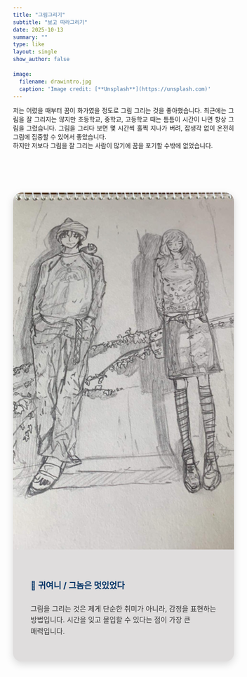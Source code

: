 ```yaml
---
title: "그림그리기"
subtitle: "보고 따라그리기"
date: 2025-10-13
summary: ""
type: like
layout: single
show_author: false

image:
  filename: drawintro.jpg
  caption: 'Image credit: [**Unsplash**](https://unsplash.com)'
---
```


<div style="font-size:100%; text-align:justify;">
  저는 어렸을 때부터 꿈이 화가였을 정도로 그림 그리는 것을 좋아했습니다. 
  최근에는 그림을 잘 그리지는 않지만 초등학교, 중학교, 고등학교 때는 틈틈이 시간이 나면 항상 그림을 그렸습니다. 
  그림을 그리다 보면 몇 시간씩 훌쩍 지나가 버려, 잡생각 없이 온전히 그림에 집중할 수 있어서 좋았습니다.<br>
  하지만 저보다 그림을 잘 그리는 사람이 많기에 꿈을 포기할 수밖에 없었습니다.
</div>

<br><br>

<div style="
  display: flex; 
  align-items: stretch; 
  justify-content: center; 
  flex-wrap: wrap; 
  background: #dfddddff; 
  border-radius: 20px; 
  overflow: hidden; 
  box-shadow: 0 6px 18px rgba(0,0,0,0.15);
  max-width: 1100px;
  margin: 50px auto;
  transition: transform 0.3s ease, box-shadow 0.3s ease;">

  <div style="flex: 1 1 50%; min-width: 350px; overflow: hidden;">
    <img src="drawing.jpg" alt="그림" 
         style="width: 100%; height: 100%; object-fit: cover; transition: transform 0.4s ease;">
  </div>
  
  <div style="flex: 1 1 50%; padding: 40px; background-color: #dfddddff; display: flex; flex-direction: column; justify-content: center;">
    <h2 style="font-size: 1.2rem; color: #003366; margin-bottom: 12px;">🎨 귀여니 / 그놈은 멋있었다</h2>
    <p style="font-size: 1rem; color: #333; line-height: 1.6; word-break: keep-all; hyphens: auto;">
      그림을 그리는 것은 제게 단순한 취미가 아니라, 감정을 표현하는 방법입니다. 시간을 잊고 몰입할 수 있다는 점이 가장 큰 매력입니다.
    </p>
  </div>
</div>

<style>
  div[style*="max-width: 1100px;"]:hover {
    transform: translateY(-8px);
    box-shadow: 0 12px 28px rgba(0,0,0,0.2);
  }
  div[style*="max-width: 1100px;"]:hover img {
    transform: scale(1.05);
  }
</style>


